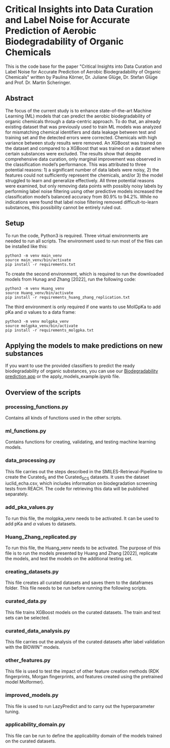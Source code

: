 # Critical Insights into Data Curation and Label Noise for Accurate Prediction of Aerobic Biodegradability of Organic Chemicals
This is the code base for the paper "Critical Insights into Data Curation and Label Noise for Accurate Prediction of Aerobic Biodegradability of Organic Chemicals" written by Paulina Körner, Dr. Juliane Glüge, Dr. Stefan Glüge and Prof. Dr. Martin Scheringer. 

## Abstract
The focus of the current study is to enhance state-of-the-art Machine Learning (ML) models that can predict the aerobic biodegradability of organic chemicals through a data-centric approach. To do that, an already existing dataset that was previously used to train ML models was analyzed for mismatching chemical identifiers and data leakage between test and training set and the detected errors were corrected. Chemicals with high variance between study results were removed. An XGBoost was trained on the dataset and compared to a XGBoost that was trained on a dataset where certain substances were excluded. The results show that despite comprehensive data curation, only marginal improvement was observed in the classification model’s performance. This was attributed to three potential reasons: 1) a significant number of data labels were noisy, 2) the features could not sufficiently represent the chemicals, and/or 3) the model struggled to learn and generalize effectively. All three potential reasons were examined, but only removing data points with possibly noisy labels by performing label noise filtering using other predictive models increased the classification model’s balanced accuracy from 80.9% to 94.2%. While no indications were found that label noise filtering removed difficult-to-learn substances, this possibility cannot be entirely ruled out.


## Setup
To run the code, Python3 is required. 
Three virtual environments are needed to run all scripts. 
The environment used to run most of the files can be installed like this:
```
python3 -m venv main_venv
source main_venv/bin/activate
pip install -r requirements.txt
```
To create the second environment, which is required to run the downloaded models from Hunag and Zhang [2022], run the following code:
```
python3 -m venv Huang_venv
source Huang_venv/bin/activate
pip install -r requirements_huang_zhang_replication.txt
```
The third environment is only required if one wants to use MolGpKa to add pKa and $\alpha$ values to a data frame:
```
python3 -m venv molgpka_venv
source molgpka_venv/bin/activate
pip install -r requirements_molgpka.txt
```

## Applying the models to make predictions on new substances
If you want to use the provided classifiers to predict the ready biodegradability of organic substances, you can use our [Biodegradability prediction app](https://biodegradability-prediction-app.streamlit.app) or the apply_models_example.ipynb file. 


## Overview of the scripts

### processing_functions.py
Contains all kinds of functions used in the other scripts. 

### ml_functions.py
Contains functions for creating, validating, and testing machine learning models. 

### data_processing.py
This file carries out the steps described in the SMILES-Retrieval-Pipeline to create the $\text{Curated}_\text{S}$ and the $\text{Curated}_\text{SCS}$ datasets. It uses the dataset iuclid_echa.csv, which includes information on biodegradation screening tests from REACH. The code for retrieving this data will be published separately.

### add_pka_values.py
To run this file, the molgpka_venv needs to be activated. 
It can be used to add pKa and $\alpha$ values to datasets. 

### Huang_Zhang_replicated.py
To run this file, the Huang_venv needs to be activated.
The purpose of this file is to run the models presented by Huang and Zhang [2022], replicate the models, and test the models on the additional testing set. 

### creating_datasets.py
This file creates all curated datasets and saves them to the dataframes folder. 
This file needs to be run before running the following scripts. 

### curated_data.py
This file trains XGBoost models on the curated datasets. The train and test sets can be selected.

### curated_data_analysis.py
This file carries out the analysis of the curated datasets after label validation with the BIOWIN™️ models. 

### other_features.py
This file is used to test the impact of other feature creation methods (RDK fingerprints, Morgan fingerprints, and features created using the pretrained model Molformer). 

### improved_models.py
This file is used to run LazyPredict and to carry out the hyperparameter tuning. 

### applicability_domain.py
This file can be run to define the applicability domain of the models trained on the curated datasets. 
